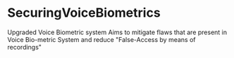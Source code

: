 # SecuringVoiceBiometrics
Upgraded Voice Biometric system
Aims to mitigate flaws that are present in Voice Bio-metric System and reduce "False-Access by means of recordings"
